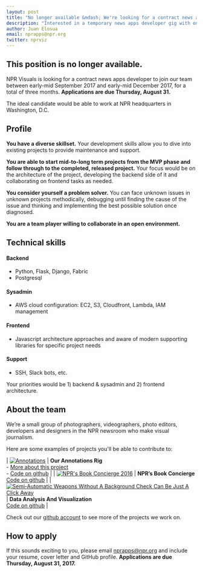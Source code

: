 ```yaml
---
layout: post
title: "No longer available &mdash; We're looking for a contract news apps developer"
description: "Interested in a temporary news apps developer gig with one of the best teams in the industry? We're looking for you."
author: Juan Elosua
email: nprapps@npr.org
twitter: nprviz
---
```


## This position is no longer available.

NPR Visuals is looking for a contract news apps developer to join our team between early-mid September 2017 and early-mid December 2017, for a total of three months. **Applications are due Thursday, August 31.**

The ideal candidate would be able to work at NPR headquarters in Washington, D.C.

## Profile

**You have a diverse skillset.** Your development skills allow you to dive into existing projects to provide maintenance and support.

**You are able to start mid-to-long term projects from the MVP phase and follow through to the completed, released project.** Your focus would be on the architecture of the project, developing the backend side of it and collaborating on frontend tasks as needed.

**You consider yourself a problem solver.** You can face unknown issues in unknown projects methodically, debugging until finding the cause of the issue and thinking and implementing the best possible solution once diagnosed.

**You are a team player willing to collaborate in an open environment.**

## Technical skills

#### Backend

* Python, Flask, Django, Fabric
* Postgresql

#### Sysadmin

* AWS cloud configuration: EC2, S3, Cloudfront, Lambda, IAM management

#### Frontend

* Javascript architecture approaches and aware of modern supporting libraries for specific project needs

#### Support

* SSH, Slack bots, etc.

Your priorities would be 1) backend & sysadmin and 2) frontend architecture.

## About the team

We’re a small group of photographers, videographers, photo editors, developers and designers in the NPR newsroom who make visual journalism.

Here are some examples of projects you'll be able to contribute to:

| [![Annotations](/img/posts/annotations.jpg)](http://www.npr.org/2017/06/07/531643428/comey-opening-statement-for-senate-intelligence-hearing-annotated) | **Our Annotations Rig** <br /> - [More about this project](https://source.opennews.org/articles/how-npr-transcribes-and-fact-checks-debates-live/) <br/> - [Code on github](https://github.com/nprapps/anno-docs) |
| [![NPR's Book Concierge 2016](/img/posts/intern-book-concierge.jpg)](http://apps.npr.org/best-books-2016/) | **NPR’s Book Concierge** <br /> [Code on github](https://github.com/nprapps/books16) |
| [![Semi-Automatic Weapons Without A Background Check Can Be Just A Click Away](/img/posts/intern-armslist.png)](http://www.npr.org/sections/alltechconsidered/2016/06/17/482483537/semi-automatic-weapons-without-a-background-check-can-be-just-a-click-away) | **Data Analysis And Visualization** <br /> [Code on github](https://github.com/nprapps/dailygraphics) |

<!-- link to the repos (and src post) in each example, last one — link to dg rig and say "data analysis and visualization" -->

Check out our [github account](https://github.com/nprapps/) to see more of the projects we work on.

## How to apply

If this sounds exciting to you, please email [nprapps@npr.org](mailto:nprapps@npr.org) and include your resume, cover letter and GitHub profile. **Applications are due Thursday, August 31, 2017.**
